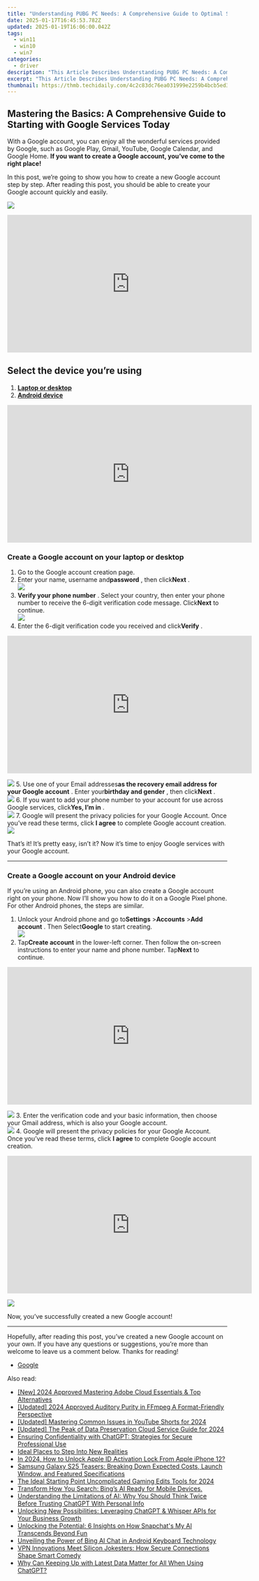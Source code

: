 ```yaml
---
title: "Understanding PUBG PC Needs: A Comprehensive Guide to Optimal System Specifications for Peak Performance"
date: 2025-01-17T16:45:53.782Z
updated: 2025-01-19T16:06:00.042Z
tags:
  - win11
  - win10
  - win7
categories:
  - driver
description: "This Article Describes Understanding PUBG PC Needs: A Comprehensive Guide to Optimal System Specifications for Peak Performance"
excerpt: "This Article Describes Understanding PUBG PC Needs: A Comprehensive Guide to Optimal System Specifications for Peak Performance"
thumbnail: https://thmb.techidaily.com/4c2c83dc76ea031999e2259b4bcb5ed3cf0b94afcaf6c4463fe69d20d044b80c.jpg
---
```


## Mastering the Basics: A Comprehensive Guide to Starting with Google Services Today

With a Google account, you can enjoy all the wonderful services provided by Google, such as Google Play, Gmail, YouTube, Google Calendar, and Google Home. **If you want to create a Google account, you’ve come to the right place!**

 In this post, we’re going to show you how to create a new Google account step by step. After reading this post, you should be able to create your Google account quickly and easily.

![](https://images.drivereasy.com/wp-content/uploads/2019/05/Google-account.png)

<!-- affiliate ads begin -->
<iframe width="560" height="315" src="https://www.youtube.com/embed/RJNYTGHVlLc?si=lhdUUVYMVQjzHXBh" title="YouTube video player" frameborder="0" allow="accelerometer; autoplay; clipboard-write; encrypted-media; gyroscope; picture-in-picture; web-share" referrerpolicy="strict-origin-when-cross-origin" allowfullscreen></iframe>
<!-- affiliate ads end -->

## Select the device you’re using

1. **[Laptop or desktop](https://tools.techidaily.com/drivereasy/download/)**
2. **[Android device](https://tools.techidaily.com/drivereasy/download/)**

<!-- affiliate ads begin -->
<iframe width="560" height="315" src="https://www.youtube.com/embed/jjGL9wFdlbo?si=Vb1JgZqRXNc03UGG" title="YouTube video player" frameborder="0" allow="accelerometer; autoplay; clipboard-write; encrypted-media; gyroscope; picture-in-picture; web-share" referrerpolicy="strict-origin-when-cross-origin" allowfullscreen></iframe>
<!-- affiliate ads end -->

### Create a Google account on your laptop or desktop

1. Go to the Google account creation page.
2. Enter your name, username and**password** , then click**Next** .  
![](https://images.drivereasy.com/wp-content/uploads/2019/05/create-google-account.png)
3. **Verify your phone number** . Select your country, then enter your phone number to receive the 6-digit verification code message. Click**Next** to continue.  
![](https://images.drivereasy.com/wp-content/uploads/2019/05/verify-your-phone-number.png)
4. Enter the 6-digit verification code you received and click**Verify** .  

<!-- affiliate ads begin -->
<iframe width="560" height="315" src="https://www.youtube.com/embed/LeKJBWb6Jhk?si=AnViizAPiIT1YCRA" title="YouTube video player" frameborder="0" allow="accelerometer; autoplay; clipboard-write; encrypted-media; gyroscope; picture-in-picture; web-share" referrerpolicy="strict-origin-when-cross-origin" allowfullscreen></iframe>
<!-- affiliate ads end -->

![](https://images.drivereasy.com/wp-content/uploads/2019/05/verify-your-phone-number-2.png)
5. Use one of your Email addresses**as the recovery email address for your Google account** . Enter your**birthday and gender** , then click**Next** .  
![](https://images.drivereasy.com/wp-content/uploads/2019/05/welcome-to-Google.png)
6. If you want to add your phone number to your account for use across Google services, click**Yes, I’m in** .  
![](https://images.drivereasy.com/wp-content/uploads/2019/05/get-more-from-your-number.png)
7. Google will present the privacy policies for your Google Account. Once you’ve read these terms, click **I agree** to complete Google account creation.  
![](https://images.drivereasy.com/wp-content/uploads/2019/05/google-account-creation.png)

 That’s it! It’s pretty easy, isn’t it? Now it’s time to enjoy Google services with your Google account.

---

### Create a Google account on your Android device

 If you’re using an Android phone, you can also create a Google account right on your phone. Now I’ll show you how to do it on a Google Pixel phone. For other Android phones, the steps are similar.

1. Unlock your Android phone and go to**Settings** \>**Accounts** \>**Add account** . Then Select**Google** to start creating.  
![](https://images.drivereasy.com/wp-content/uploads/2019/05/Settings-Accounts-Add-account-google.png)
2. Tap**Create account** in the lower-left corner. Then follow the on-screen instructions to enter your name and phone number. Tap**Next** to continue.  

<!-- affiliate ads begin -->
<iframe width="560" height="315" src="https://www.youtube.com/embed/FATJWpNYmio?si=72ugPTb3vJXz6cAM" title="YouTube video player" frameborder="0" allow="accelerometer; autoplay; clipboard-write; encrypted-media; gyroscope; picture-in-picture; web-share" referrerpolicy="strict-origin-when-cross-origin" allowfullscreen></iframe>
<!-- affiliate ads end -->

![](https://images.drivereasy.com/wp-content/uploads/2019/05/Create-Google-account-on-Android-phone.png)
3. Enter the verification code and your basic information, then choose your Gmail address, which is also your Google account.  
![](https://images.drivereasy.com/wp-content/uploads/2019/05/create-google-account-3.png)
4. Google will present the privacy policies for your Google Account. Once you’ve read these terms, click **I agree** to complete Google account creation.  

<!-- affiliate ads begin -->
<iframe width="560" height="315" src="https://www.youtube.com/embed/KF793jv1LIc?si=fJOogQJ2f8JUfTzZ" title="YouTube video player" frameborder="0" allow="accelerometer; autoplay; clipboard-write; encrypted-media; gyroscope; picture-in-picture; web-share" referrerpolicy="strict-origin-when-cross-origin" allowfullscreen></iframe>
<!-- affiliate ads end -->

![](https://images.drivereasy.com/wp-content/uploads/2019/05/create-google-account-4-1.png)

Now, you’ve successfully created a new Google account!

---

 Hopefully, after reading this post, you’ve created a new Google account on your own. If you have any questions or suggestions, you’re more than welcome to leave us a comment below. Thanks for reading!

* [Google](https://tools.techidaily.com/drivereasy/download/)

<ins class="adsbygoogle"
     style="display:block"
     data-ad-format="autorelaxed"
     data-ad-client="ca-pub-7571918770474297"
     data-ad-slot="1223367746"></ins>

<ins class="adsbygoogle"
     style="display:block"
     data-ad-client="ca-pub-7571918770474297"
     data-ad-slot="8358498916"
     data-ad-format="auto"
     data-full-width-responsive="true"></ins>

<span class="atpl-alsoreadstyle">Also read:</span>
<div><ul>
<li><a href="https://fox-links.techidaily.com/new-2024-approved-mastering-adobe-cloud-essentials-and-top-alternatives/"><u>[New] 2024 Approved Mastering Adobe Cloud Essentials & Top Alternatives</u></a></li>
<li><a href="https://fox-access.techidaily.com/updated-2024-approved-auditory-purity-in-ffmpeg-a-format-friendly-perspective/"><u>[Updated] 2024 Approved Auditory Purity in FFmpeg A Format-Friendly Perspective</u></a></li>
<li><a href="https://youtube-blog.techidaily.com/ed-mastering-common-issues-in-youtube-shorts-for-2024/"><u>[Updated] Mastering Common Issues in YouTube Shorts for 2024</u></a></li>
<li><a href="https://fox-links.techidaily.com/updated-the-peak-of-data-preservation-cloud-service-guide-for-2024/"><u>[Updated] The Peak of Data Preservation Cloud Service Guide for 2024</u></a></li>
<li><a href="https://tech-revival.techidaily.com/ensuring-confidentiality-with-chatgpt-strategies-for-secure-professional-use/"><u>Ensuring Confidentiality with ChatGPT: Strategies for Secure Professional Use</u></a></li>
<li><a href="https://extra-information.techidaily.com/ideal-places-to-step-into-new-realities/"><u>Ideal Places to Step Into New Realities</u></a></li>
<li><a href="https://activate-lock.techidaily.com/in-2024-how-to-unlock-apple-id-activation-lock-from-apple-iphone-12-by-drfone-ios/"><u>In 2024, How to Unlock Apple ID Activation Lock From Apple iPhone 12?</u></a></li>
<li><a href="https://tech-renaissance.techidaily.com/samsung-galaxy-s25-teasers-breaking-down-expected-costs-launch-window-and-featured-specifications/"><u>Samsung Galaxy S25 Teasers: Breaking Down Expected Costs, Launch Window, and Featured Specifications</u></a></li>
<li><a href="https://desktop-recording.techidaily.com/the-ideal-starting-point-uncomplicated-gaming-edits-tools-for-2024/"><u>The Ideal Starting Point Uncomplicated Gaming Edits Tools for 2024</u></a></li>
<li><a href="https://tech-haven.techidaily.com/1721832631940-transform-how-you-search-bings-ai-ready-for-mobile-devices/"><u>Transform How You Search: Bing’s AI Ready for Mobile Devices.</u></a></li>
<li><a href="https://tech-haven.techidaily.com/understanding-the-limitations-of-ai-why-you-should-think-twice-before-trusting-chatgpt-with-personal-info/"><u>Understanding the Limitations of AI: Why You Should Think Twice Before Trusting ChatGPT With Personal Info</u></a></li>
<li><a href="https://tech-haven.techidaily.com/unlocking-new-possibilities-leveraging-chatgpt-and-whisper-apis-for-your-business-growth/"><u>Unlocking New Possibilities: Leveraging ChatGPT & Whisper APIs for Your Business Growth</u></a></li>
<li><a href="https://tech-haven.techidaily.com/unlocking-the-potential-6-insights-on-how-snapchats-my-ai-transcends-beyond-fun/"><u>Unlocking the Potential: 6 Insights on How Snapchat's My AI Transcends Beyond Fun</u></a></li>
<li><a href="https://tech-haven.techidaily.com/unveiling-the-power-of-bing-ai-chat-in-android-keyboard-technology/"><u>Unveiling the Power of Bing AI Chat in Android Keyboard Technology</u></a></li>
<li><a href="https://tech-haven.techidaily.com/vpn-innovations-meet-silicon-jokesters-how-secure-connections-shape-smart-comedy/"><u>VPN Innovations Meet Silicon Jokesters: How Secure Connections Shape Smart Comedy</u></a></li>
<li><a href="https://tech-haven.techidaily.com/why-can-keeping-up-with-latest-data-matter-for-all-when-using-chatgpt/"><u>Why Can Keeping Up with Latest Data Matter for All When Using ChatGPT?</u></a></li>
</ul></div>

